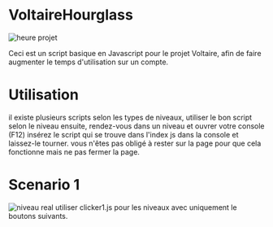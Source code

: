 # VoltaireHourglass
![heure projet](https://user-images.githubusercontent.com/102300908/225643953-0255845c-c226-4d82-9911-613dedfc3b9a.png)

Ceci est un script basique en Javascript pour le projet Voltaire, afin de faire augmenter le temps d'utilisation sur un compte.

# Utilisation 
il existe plusieurs scripts selon les types de niveaux, utiliser le bon script selon le niveau ensuite, rendez-vous dans un niveau et ouvrer votre console (F12) insérez le script qui se trouve dans l'index js dans la console et laissez-le tourner. vous n'êtes pas obligé à rester sur la page pour que cela fonctionne mais ne pas fermer la page.

# Scenario 1

![niveau real](https://user-images.githubusercontent.com/102300908/225648703-8a2e4ba5-7f16-4663-87e0-afb0e5419474.png)
utiliser clicker1.js pour les niveaux avec uniquement le boutons suivants.



